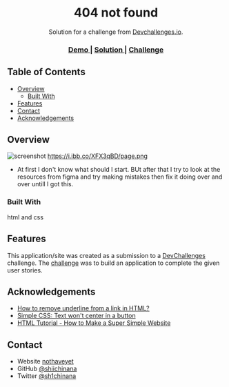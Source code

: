 <h1 align="center">404 not found</h1>

<div align="center">
   Solution for a challenge from  <a href="http://devchallenges.io" target="_blank">Devchallenges.io</a>.
</div>

<div align="center">
  <h3>
    <a href="https://{your-demo-link.your-domain}">
      Demo
    </a>
    <span> | </span>
    <a href="https://{your-url-to-the-solution}">
      Solution
    </a>
    <span> | </span>
    <a href="https://devchallenges.io/challenges/wBunSb7FPrIepJZAg0sY">
      Challenge
    </a>
  </h3>
</div>

<!-- TABLE OF CONTENTS -->

## Table of Contents

- [Overview](#overview)
  - [Built With](#built-with)
- [Features](#features)
- [Contact](#contact)
- [Acknowledgements](#acknowledgements)

<!-- OVERVIEW -->

## Overview

![screenshot](https://user-images.githubusercontent.com/16707738/92399059-5716eb00-f132-11ea-8b14-bcacdc8ec97b.png)
https://i.ibb.co/XFX3qBD/page.png


- At first I don't know what should I start. BUt after that I try to look at the resources from figma and try making mistakes then fix it doing over and over untill I got this.


### Built With

html and css

## Features

<!-- List the features of your application or follow the template. Don't share the figma file here :) -->

This application/site was created as a submission to a [DevChallenges](https://devchallenges.io/challenges) challenge. The [challenge](https://devchallenges.io/challenges/wBunSb7FPrIepJZAg0sY) was to build an application to complete the given user stories.


## Acknowledgements

<!-- This section should list any articles or add-ons/plugins that helps you to complete the project. This is optional but it will help you in the future. For exmpale -->

- [How to remove underline from a link in HTML?](https://stackoverflow.com/questions/10853881/how-to-remove-underline-from-a-link-in-html/10853894#10853894)
- [Simple CSS: Text won't center in a button](https://stackoverflow.com/questions/2883373/simple-css-text-wont-center-in-a-button)
- [HTML Tutorial - How to Make a Super Simple Website](https://www.youtube.com/watch?v=PlxWf493en4)

## Contact

- Website [nothaveyet](https://nothaveyet})
- GitHub [@shiichinana](https://github.com/shiichinana)
- Twitter [@sh1chinana](https://twitter.com/sh1chinana)

